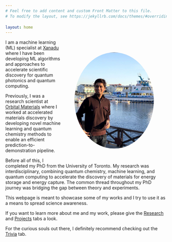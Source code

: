 ```yaml
---
# Feel free to add content and custom Front Matter to this file.
# To modify the layout, see https://jekyllrb.com/docs/themes/#overriding-theme-defaults

layout: home
---
```


<img align="left" src="images/hitarth.png" height="300px" style="border-radius:50%; padding: 40px; float: right;">

I am a machine learning (ML) specialist at [Xanadu](https://xanadu.ai/) where I have been developing ML algorithms and approaches to accelerate scientific discovery for quantum photonics and quantum computing. <br />

Previously, I was a research scientist at [Orbital Materials](https://www.orbitalmaterials.com/) where I worked at accelerated materials discovery by developing novel machine learning and quantum chemistry methods to enable an efficient prediction-to-demonstration pipeline.<br />

Before all of this, I completed my PhD from the University of Toronto. My research was interdisciplinary, combining quantum chemistry, machine learning, and quantum computing to accelerate the discovery of materials for energy storage and energy capture. The common thread throughout my PhD journey was bridging the gap between theory and experiments.<br />

This webpage is meant to showcase some of my works and I try to use it as a means to spread science awareness. <br />


If you want to learn more about me and my work, please give the [Research](https://hitarth64.github.io/ee/) and [Projects](https://hitarth64.github.io/projects/) tabs a look. <br />


For the curious souls out there, I definitely recommend checking out the [Trivia](https://hitarth64.github.io/trivia/) tab. <br />
